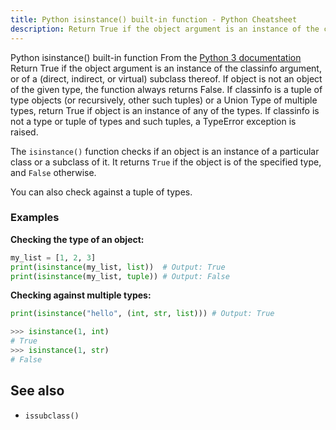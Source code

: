 ```yaml
---
title: Python isinstance() built-in function - Python Cheatsheet
description: Return True if the object argument is an instance of the classinfo argument, or of a (direct, indirect, or virtual) subclass thereof. If object is not an object of the given type, the function always returns False. If classinfo is a tuple of type objects (or recursively, other such tuples) or a Union Type of multiple types, return True if object is an instance of any of the types. If classinfo is not a type or tuple of types and such tuples, a TypeError exception is raised.
---
```


<base-title :title="frontmatter.title" :description="frontmatter.description">
Python isinstance() built-in function
</base-title>

<base-disclaimer>
  <base-disclaimer-title>
    From the <a target="_blank" href="https://docs.python.org/3/library/functions.html#isinstance">Python 3 documentation</a>
  </base-disclaimer-title>
  <base-disclaimer-content>
   Return True if the object argument is an instance of the classinfo argument, or of a (direct, indirect, or virtual) subclass thereof. If object is not an object of the given type, the function always returns False. If classinfo is a tuple of type objects (or recursively, other such tuples) or a Union Type of multiple types, return True if object is an instance of any of the types. If classinfo is not a type or tuple of types and such tuples, a TypeError exception is raised.
  </base-disclaimer-content>
</base-disclaimer>

The `isinstance()` function checks if an object is an instance of a particular class or a subclass of it. It returns `True` if the object is of the specified type, and `False` otherwise.

You can also check against a tuple of types.

### Examples

**Checking the type of an object:**

```python
my_list = [1, 2, 3]
print(isinstance(my_list, list))  # Output: True
print(isinstance(my_list, tuple)) # Output: False
```

**Checking against multiple types:**

```python
print(isinstance("hello", (int, str, list))) # Output: True
```



```python
>>> isinstance(1, int)
# True
>>> isinstance(1, str)
# False
```

## See also

- <router-link to="/builtin/issubclass">`issubclass()`</router-link>
